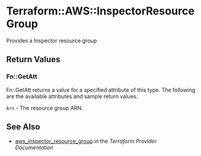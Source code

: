 # Terraform::AWS::InspectorResourceGroup

Provides a Inspector resource group

## Return Values

### Fn::GetAtt

Fn::GetAtt returns a value for a specified attribute of this type. The following are the available attributes and sample return values.

`Arn` - The resource group ARN.

## See Also

* [aws_inspector_resource_group](https://www.terraform.io/docs/providers/aws/r/inspector_resource_group.html) in the _Terraform Provider Documentation_